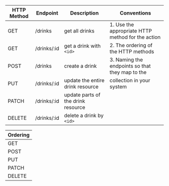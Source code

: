 | HTTP Method | Endpoint         |Description                            | Conventions                                      |
|-------------|------------------|---------------------------------------|---------------------------------------------------
| GET         | /drinks          |get all drinks                         |1. Use the appropriate HTTP method for the action |
| GET         | /drinks/:id      |get a drink with `<id>`                |2. The ordering of the HTTP methods               |
| POST        | /drinks          |create a drink                         |3. Naming the endpoints so that they map to the   |
| PUT         | /drinks/:id      |update the entire drink resource       | collection in your system                        |
| PATCH       | /drinks/:id      |update parts of the drink resource     |
| DELETE      | /drinks/:id      |delete a drink by `<id>`               |

| Ordering     |
|--------------|
| GET          |
| POST         |
| PUT          |
| PATCH        |
| DELETE       |